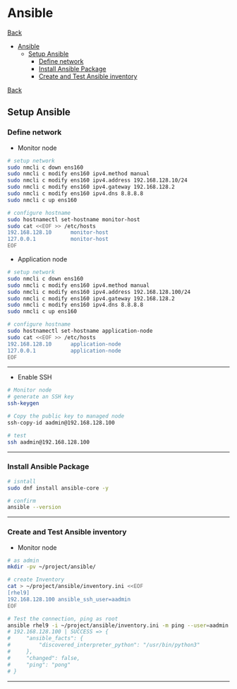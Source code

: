 # Ansible

[Back](../../../README.md)

- [Ansible](#ansible)
  - [Setup Ansible](#setup-ansible)
    - [Define network](#define-network)
    - [Install Ansible Package](#install-ansible-package)
    - [Create and Test Ansible inventory](#create-and-test-ansible-inventory)

[Back](../../../README.md)

## Setup Ansible

### Define network

- Monitor node

```sh
# setup network
sudo nmcli c down ens160
sudo nmcli c modify ens160 ipv4.method manual
sudo nmcli c modify ens160 ipv4.address 192.168.128.10/24
sudo nmcli c modify ens160 ipv4.gateway 192.168.128.2
sudo nmcli c modify ens160 ipv4.dns 8.8.8.8
sudo nmcli c up ens160

# configure hostname
sudo hostnamectl set-hostname monitor-host
sudo cat <<EOF >> /etc/hosts
192.168.128.10      monitor-host
127.0.0.1           monitor-host
EOF
```

- Application node

```sh
# setup network
sudo nmcli c down ens160
sudo nmcli c modify ens160 ipv4.method manual
sudo nmcli c modify ens160 ipv4.address 192.168.128.100/24
sudo nmcli c modify ens160 ipv4.gateway 192.168.128.2
sudo nmcli c modify ens160 ipv4.dns 8.8.8.8
sudo nmcli c up ens160

# configure hostname
sudo hostnamectl set-hostname application-node
sudo cat <<EOF >> /etc/hosts
192.168.128.10      application-node
127.0.0.1           application-node
EOF
```

---

- Enable SSH

```sh
# Monitor node
# generate an SSH key
ssh-keygen

# Copy the public key to managed node
ssh-copy-id aadmin@192.168.128.100

# test
ssh aadmin@192.168.128.100
```

---

### Install Ansible Package

```sh
# isntall
sudo dnf install ansible-core -y

# confirm
ansible --version
```

---

### Create and Test Ansible inventory

- Monitor node

```sh
# as admin
mkdir -pv ~/project/ansible/

# create Inventory
cat > ~/project/ansible/inventory.ini <<EOF
[rhel9]
192.168.128.100 ansible_ssh_user=aadmin
EOF

# Test the connection, ping as root
ansible rhel9 -i ~/project/ansible/inventory.ini -m ping --user=aadmin
# 192.168.128.100 | SUCCESS => {
#     "ansible_facts": {
#         "discovered_interpreter_python": "/usr/bin/python3"
#     },
#     "changed": false,
#     "ping": "pong"
# }
```

---
